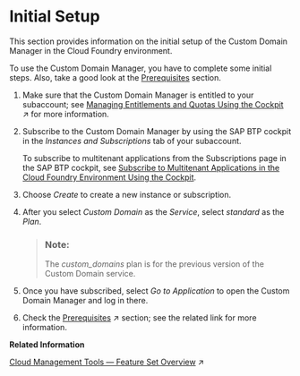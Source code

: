 <!-- loio1deab96e7aec447fbf8b683ba91a42e0 -->

# Initial Setup

This section provides information on the initial setup of the Custom Domain Manager in the Cloud Foundry environment.

To use the Custom Domain Manager, you have to complete some initial steps. Also, take a good look at the [Prerequisites](prerequisites-b791984.md) section.

1.  Make sure that the Custom Domain Manager is entitled to your subaccount; see [Managing Entitlements and Quotas Using the Cockpit](https://help.sap.com/viewer/65de2977205c403bbc107264b8eccf4b/Validation/en-US/c8248745dde24afb91479361de336111.html "When you purchase an enterprise account, you are entitled to use a specific set of resources, such as the amount of memory that can be allocated to your applications.") :arrow_upper_right: for more information.

2.  Subscribe to the Custom Domain Manager by using the SAP BTP cockpit in the *Instances and Subscriptions* tab of your subaccount.

    To subscribe to multitenant applications from the Subscriptions page in the SAP BTP cockpit, see [Subscribe to Multitenant Applications in the Cloud Foundry Environment Using the Cockpit](https://help.sap.com/products/BTP/65de2977205c403bbc107264b8eccf4b/7a3e39622be14413b2a4df7c02ca1170.html?version=Cloud).

3.  Choose *Create* to create a new instance or subscription.

4.  After you select *Custom Domain* as the *Service*, select *standard* as the *Plan*.

    > ### Note:  
    > The *custom\_domains* plan is for the previous version of the Custom Domain service.

5.  Once you have subscribed, select *Go to Application* to open the Custom Domain Manager and log in there.

6.  Check the [Prerequisites](https://help.sap.com/viewer/74af813c7ee2457cb5eddca0cc70a0c1/Cloud/en-US/48cdbe7a64f3475586dc2f4d11c5603c.html "Before configuring custom domains, you have to make some preliminary steps and fulfill a number of prerequisites.") :arrow_upper_right: section; see the related link for more information.


**Related Information**  


[Cloud Management Tools — Feature Set Overview](https://help.sap.com/viewer/65de2977205c403bbc107264b8eccf4b/Validation/en-US/caf4e4e23aef4666ad8f125af393dfb2.html "Cloud management tools represent the group of technologies designed for managing SAP BTP.") :arrow_upper_right:

